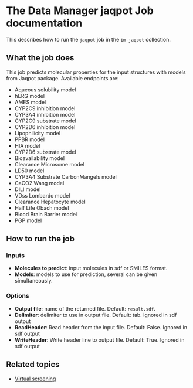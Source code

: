 # The Data Manager jaqpot Job documentation

This describes how to run the `jaqpot` job in the `im-jaqpot` collection.

## What the job does

This job predicts molecular properties for the input structures with models from Jaqpot package. Available endpoints are:
- Aqueous solubility model
- hERG model
- AMES model
- CYP2C9 inhibition model
- CYP3A4 inhibition model
- CYP2C9 substrate model
- CYP2D6 inhibition model
- Lipophilicity model
- PPBR model
- HIA model
- CYP2D6 substrate model
- Bioavailability model
- Clearance Microsome model
- LD50 model
- CYP3A4 Substrate CarbonMangels  model
- CaCO2 Wang model
- DILI model
- VDss Lombardo model
- Clearance Hepatocyte model
- Half Life Obach model
- Blood Brain Barrier model
- PGP model


## How to run the job

### Inputs

* **Molecules to predict**: input molecules in sdf or SMILES format.
* **Models**: models to use for prediction, several can be given simultaneously.

### Options
* **Output file**: name of the returned file. Default: `result.sdf`.
* **Delimiter**: delimiter to use in output file. Default: tab. Ignored in sdf output
* **ReadHeader**: Read header from the input file. Default: False. Ignored in sdf output
* **WriteHeader**: Write header line to output file. Default: True. Ignored in sdf output

## Related topics

* [Virtual screening](https://github.com/InformaticsMatters/virtual-screening)
